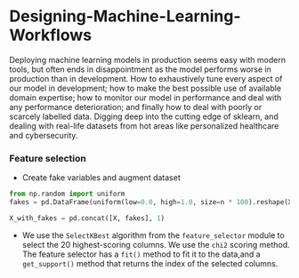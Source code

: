 # Designing-Machine-Learning-Workflows
Deploying machine learning models in production seems easy with modern tools, but often ends in disappointment as the model performs worse in production than in development. How to exhaustively tune every aspect of our model in development; how to make the best possible use of available domain expertise; how to monitor our model in performance and deal with any performance deterioration; and finally how to deal with poorly or scarcely labelled data. Digging deep into the cutting edge of sklearn, and dealing with real-life datasets from hot areas like personalized healthcare and cybersecurity.


### Feature selection

- Create fake variables and augment dataset

```python
from np.random import uniform
fakes = pd.DataFrame(uniform(low=0.0, high=1.0, size=n * 100).reshape(X.shape[0], 100), columns=['fake_' + str(j) for j in range(100)])

X_with_fakes = pd.concat([X, fakes], 1)
```

- We use the `SelectKBest` algorithm from the `feature_selector` module to select the 20 highest-scoring columns. We use the `chi2` scoring method. The feature selector has a `fit()` method to fit it to the data,and a `get_support()` method that returns the index of the selected columns.
